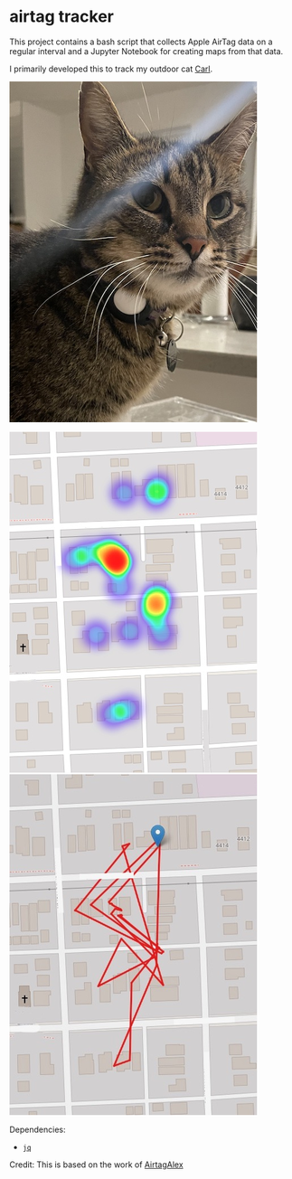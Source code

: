 # airtag tracker

This project contains a bash script that collects Apple AirTag data on a regular interval and a Jupyter Notebook for creating maps from that data.

I primarily developed this to track my outdoor cat [Carl](https://www.instagram.com/carl37209/).

![carl](images/carl.jpg)

![heatmap](images/heatmap.jpg) ![tracemap](images/tracemap.jpg)

Dependencies:
- [`jq`](https://formulae.brew.sh/formula/jq)

Credit:
This is based on the work of [AirtagAlex](https://github.com/icepick3000/AirtagAlex)


